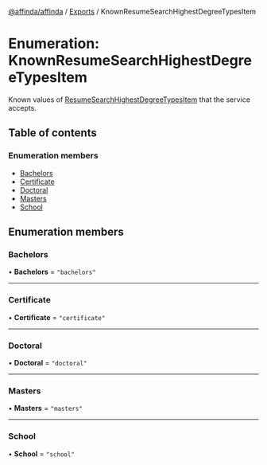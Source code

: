 [@affinda/affinda](../README.md) / [Exports](../modules.md) / KnownResumeSearchHighestDegreeTypesItem

# Enumeration: KnownResumeSearchHighestDegreeTypesItem

Known values of [ResumeSearchHighestDegreeTypesItem](../modules.md#resumesearchhighestdegreetypesitem) that the service accepts.

## Table of contents

### Enumeration members

- [Bachelors](KnownResumeSearchHighestDegreeTypesItem.md#bachelors)
- [Certificate](KnownResumeSearchHighestDegreeTypesItem.md#certificate)
- [Doctoral](KnownResumeSearchHighestDegreeTypesItem.md#doctoral)
- [Masters](KnownResumeSearchHighestDegreeTypesItem.md#masters)
- [School](KnownResumeSearchHighestDegreeTypesItem.md#school)

## Enumeration members

### Bachelors

• **Bachelors** = `"bachelors"`

___

### Certificate

• **Certificate** = `"certificate"`

___

### Doctoral

• **Doctoral** = `"doctoral"`

___

### Masters

• **Masters** = `"masters"`

___

### School

• **School** = `"school"`
